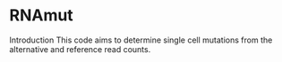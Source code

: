 # RNAmut
Introduction
This code aims to determine single cell mutations from the alternative and reference read counts. 
